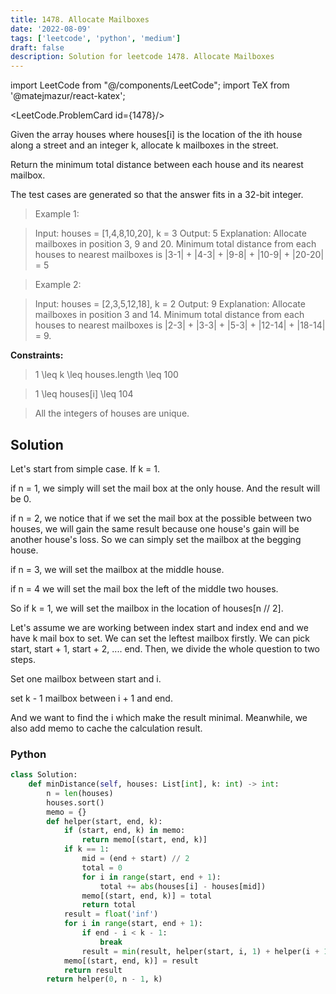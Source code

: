 ```yaml
---
title: 1478. Allocate Mailboxes
date: '2022-08-09'
tags: ['leetcode', 'python', 'medium']
draft: false
description: Solution for leetcode 1478. Allocate Mailboxes
---
```

import LeetCode from "@/components/LeetCode";
import TeX from '@matejmazur/react-katex';

<LeetCode.ProblemCard id={1478}/>
 
 Given the array houses where houses[i] is the location of the ith house along a street and an integer k, allocate k mailboxes in the street.

Return the minimum total distance between each house and its nearest mailbox.

The test cases are generated so that the answer fits in a 32-bit integer.

 > Example 1:

 > Input: houses <TeX>=</TeX> [1,4,8,10,20], k <TeX>=</TeX> 3
 > Output: 5
 > Explanation: Allocate mailboxes in position 3, 9 and 20.
 > Minimum total distance from each houses to nearest mailboxes is |3-1| + |4-3| + |9-8| + |10-9| + |20-20| <TeX>=</TeX> 5 

 > Example 2:

 > Input: houses <TeX>=</TeX> [2,3,5,12,18], k <TeX>=</TeX> 2
 > Output: 9
 > Explanation: Allocate mailboxes in position 3 and 14.
 > Minimum total distance from each houses to nearest mailboxes is |2-3| + |3-3| + |5-3| + |12-14| + |18-14| <TeX>=</TeX> 9.

**Constraints:**

 > 1 <TeX>\leq</TeX> k <TeX>\leq</TeX> houses.length <TeX>\leq</TeX> 100

 > 1 <TeX>\leq</TeX> houses[i] <TeX>\leq</TeX> 104

 > All the integers of houses are unique.


## Solution
Let's start from simple case. If k = 1. 

if n <TeX>=</TeX> 1, we simply will set the mail box at the only house. And the result will be 0.

if n <TeX>=</TeX> 2, we notice that if we set the mail box at the possible between two houses, we will gain the same result because one house's gain will be another house's loss. So we can simply set the mailbox at the begging house. 

if n <TeX>=</TeX> 3, we will set the mailbox at the middle house. 

if n <TeX>=</TeX> 4 we will set the mail box the left of the middle two houses. 

So if k <TeX>=</TeX> 1, we will set the mailbox in the location of houses[n // 2]. 

Let's assume we are working between index start and index end and we have k mail box to set. We can set the leftest mailbox firstly. We can pick start, start + 1, start + 2, .... end. Then, we divide the whole question to two steps.

Set one mailbox between start and i. 

set k - 1 mailbox between i + 1 and end. 

And we want to find the i which make the result minimal. Meanwhile, we also add memo to cache the calculation result.
### Python
```python
class Solution:
    def minDistance(self, houses: List[int], k: int) -> int:
        n = len(houses)
        houses.sort()
        memo = {}
        def helper(start, end, k):
            if (start, end, k) in memo:
                return memo[(start, end, k)]
            if k == 1:
                mid = (end + start) // 2
                total = 0
                for i in range(start, end + 1):
                    total += abs(houses[i] - houses[mid])
                memo[(start, end, k)] = total
                return total
            result = float('inf')
            for i in range(start, end + 1):
                if end - i < k - 1:
                    break
                result = min(result, helper(start, i, 1) + helper(i + 1, end, k - 1))
            memo[(start, end, k)] = result
            return result
        return helper(0, n - 1, k)  
```
